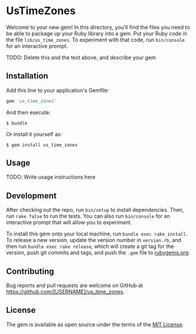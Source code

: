 # UsTimeZones

Welcome to your new gem! In this directory, you'll find the files you need to be able to package up your Ruby library into a gem. Put your Ruby code in the file `lib/us_time_zones`. To experiment with that code, run `bin/console` for an interactive prompt.

TODO: Delete this and the text above, and describe your gem

## Installation

Add this line to your application's Gemfile:

```ruby
gem 'us_time_zones'
```

And then execute:

    $ bundle

Or install it yourself as:

    $ gem install us_time_zones

## Usage

TODO: Write usage instructions here

## Development

After checking out the repo, run `bin/setup` to install dependencies. Then, run `rake false` to run the tests. You can also run `bin/console` for an interactive prompt that will allow you to experiment.

To install this gem onto your local machine, run `bundle exec rake install`. To release a new version, update the version number in `version.rb`, and then run `bundle exec rake release`, which will create a git tag for the version, push git commits and tags, and push the `.gem` file to [rubygems.org](https://rubygems.org).

## Contributing

Bug reports and pull requests are welcome on GitHub at https://github.com/[USERNAME]/us_time_zones.


## License

The gem is available as open source under the terms of the [MIT License](http://opensource.org/licenses/MIT).

